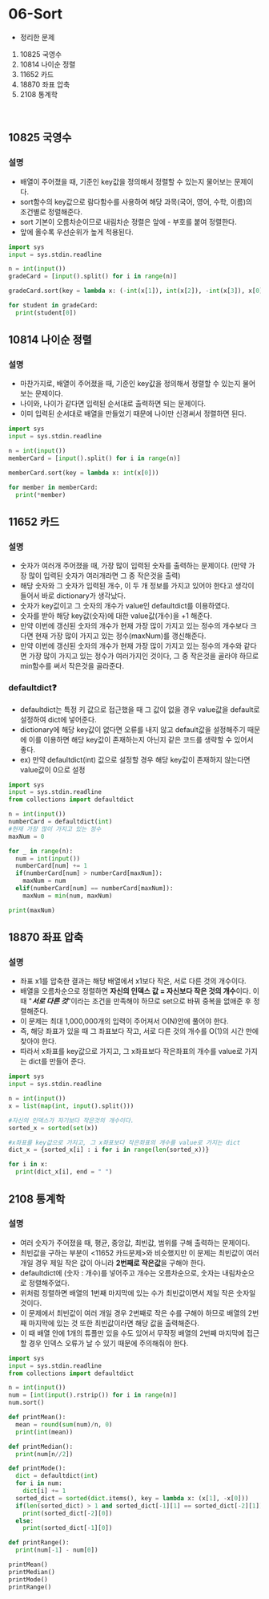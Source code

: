 # 06-Sort

 - 정리한 문제
 1. 10825 국영수
 2. 10814 나이순 정렬
 3. 11652 카드
 4. 18870 좌표 압축
 5. 2108 통계학
 <br>

 ## 10825 국영수

 ### 설명
 - 배열이 주어졌을 때, 기준인 key값을 정의해서 정렬할 수 있는지 물어보는 문제이다.
 - sort함수의 key값으로 람다함수를 사용하여 해당 과목(국어, 영어, 수학, 이름)의 조건별로 정렬해준다.
 - sort 기본이 오름차순이므로 내림차순 정렬은 앞에 - 부호를 붙여 정렬한다.
 - 앞에 올수록 우선순위가 높게 적용된다.

```python
import sys
input = sys.stdin.readline

n = int(input())
gradeCard = [input().split() for i in range(n)]

gradeCard.sort(key = lambda x: (-int(x[1]), int(x[2]), -int(x[3]), x[0]))

for student in gradeCard:
  print(student[0])
```

 ## 10814 나이순 정렬

 ### 설명
 -  마찬가지로, 배열이 주어졌을 때, 기준인 key값을 정의해서 정렬할 수 있는지 물어보는 문제이다.
 -  나이와, 나이가 같다면 입력된 순서대로 출력하면 되는 문제이다.
 - 이미 입력된 순서대로 배열을 만들었기 때문에 나이만 신경써서 정렬하면 된다.

```python
import sys
input = sys.stdin.readline

n = int(input())
memberCard = [input().split() for i in range(n)]

memberCard.sort(key = lambda x: int(x[0]))

for member in memberCard:
  print(*member)             
```

## 11652 카드

 ### 설명
 -  숫자가 여러개 주어졌을 때, 가장 많이 입력된 숫자를 출력하는 문제이다.  (만약 가장 많이 입력된 숫자가 여러개라면 그 중 작은것을 출력)
 - 해당 숫자와 그 숫자가 입력된 개수, 이 두 개 정보를 가지고 있어야 한다고 생각이 들어서 바로 dictionary가 생각났다.
 - 숫자가 key값이고 그 숫자의 개수가 value인 defaultdict를 이용하였다.
 - 숫자를 받아 해당 key값(숫자)에 대한 value값(개수)을 +1 해준다.
 - 만약 이번에 갱신된 숫자의 개수가 현재 가장 많이 가지고 있는 정수의 개수보다 크다면 현재 가장 많이 가지고 있는 정수(maxNum)를 갱신해준다.
 - 만약 이번에 갱신된 숫자의 개수가 현재 가장 많이 가지고 있는 정수의 개수와 같다면 가장 많이 가지고 있는 정수가 여러가지인 것이다, 그 중 작은것을 골라야 하므로 min함수를 써서 작은것을 골라준다.

### defaultdict❓

- defaultdict는 특정 키 값으로 접근했을 때 그 값이 없을 경우 value값을 default로 설정하여 dict에 넣어준다.
 - dictionary에 해당 key값이 없다면 오류를 내지 않고 default값을 설정해주기 때문에 이를 이용하면 해당 key값이 존재하는지 아닌지 같은 코드를 생략할 수 있어서 좋다.
- ex) 만약 defaultdict(int) 값으로 설정할 경우 해당 key값이 존재하지 않는다면 value값이 0으로 설정

```python
import sys
input = sys.stdin.readline
from collections import defaultdict

n = int(input())
numberCard = defaultdict(int)
#현재 가장 많이 가지고 있는 정수
maxNum = 0

for _ in range(n):
  num = int(input())
  numberCard[num] += 1
  if(numberCard[num] > numberCard[maxNum]):
    maxNum = num
  elif(numberCard[num] == numberCard[maxNum]):
    maxNum = min(num, maxNum)

print(maxNum)              
```

## 18870 좌표 압축

 ### 설명
 - 좌표 x1를 압축한 결과는 해당 배열에서 x1보다 작은, 서로 다른 것의 개수이다.
 - 배열을 오름차순으로 정렬하면 **자신의 인덱스 값 = 자신보다 작은 것의 개수**이다. 이때 "***서로 다른 것***"이라는 조건을 만족해야 하므로 set으로 바꿔 중복을 없애준 후 정렬해준다.
 - 이 문제는 최대 1,000,000개의 입력이 주어져서  O(N)안에 풀어야 한다.
 - 즉, 해당 좌표가 있을 때 그 좌표보다 작고, 서로 다른 것의 개수를 O(1)의 시간 만에 찾아야 한다.
 - 따라서 x좌표를 key값으로 가지고, 그 x좌표보다 작은좌표의 개수를 value로 가지는 dict를 만들어 준다.

```python
import sys
input = sys.stdin.readline

n = int(input())
x = list(map(int, input().split()))

#자신의 인덱스가 자기보다 작은것의 개수이다.
sorted_x = sorted(set(x))

#x좌표를 key값으로 가지고, 그 x좌표보다 작은좌표의 개수를 value로 가지는 dict
dict_x = {sorted_x[i] : i for i in range(len(sorted_x))}

for i in x:
  print(dict_x[i], end = " ")               
```

## 2108 통계학

 ### 설명
 - 여러 숫자가 주어졌을 때, 평균, 중앙값, 최빈값, 범위를 구해 출력하는 문제이다.
 - 최빈값을 구하는 부분이 <11652 카드문제>와 비슷했지만 이 문제는 최빈값이 여러 개일 경우 제일 작은 값이 아니라 **2번째로 작은값**을 구해야 한다.
 - defaultdict에 (숫자 : 개수)를 넣어주고 개수는 오름차순으로, 숫자는 내림차순으로 정렬해주었다.
 - 위처럼 정렬하면 배열의 1번째 마지막에 있는 수가 최빈값이면서 제일 작은 숫자일 것이다.
 - 이 문제에서 최빈값이 여러 개일 경우 2번째로 작은 수를 구해야 하므로 배열의 2번째 마지막에 있는 것 또한 최빈값이라면 해당 값을 출력해준다.
 - 이 때 배열 안에 1개의 튜플만 있을 수도 있어서 무작정  배열의 2번째 마지막에 접근할 경우 인덱스 오류가 날 수 있기 때문에 주의해줘야 한다.

```python
import sys
input = sys.stdin.readline
from collections import defaultdict

n = int(input())
num = [int(input().rstrip()) for i in range(n)]
num.sort()

def printMean():
  mean = round(sum(num)/n, 0)
  print(int(mean))

def printMedian():
  print(num[n//2])

def printMode():
  dict = defaultdict(int)
  for i in num:
    dict[i] += 1
  sorted_dict = sorted(dict.items(), key = lambda x: (x[1], -x[0]))
  if(len(sorted_dict) > 1 and sorted_dict[-1][1] == sorted_dict[-2][1]):
    print(sorted_dict[-2][0])
  else:
    print(sorted_dict[-1][0])

def printRange():
  print(num[-1] - num[0])

printMean()
printMedian()
printMode()
printRange()
```
